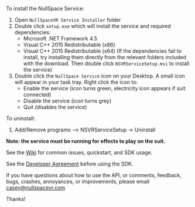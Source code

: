 To install the NullSpace Service:

1. Open `NullSpaceVR Service Installer` folder
2. Double click `setup.exe` which will install the service and required dependencies:
	- Microsoft .NET Framework 4.5 
	- Visual C++ 2015 Redistributable (x86)
	- Visual C++ 2015 Redistributable (x64)
	(If the dependencies fail to install, try installing them directly from the relevant folders included with the download. Then double click `NSVRServiceSetup.msi` to install the service)
3. Double click the `NullSpace Service` icon on your Desktop. A small icon will appear in your task tray. Right click the icon to:
    - Enable the service (icon turns green, electricity icon appears if suit connected)
    - Disable the service (icon turns grey)
    - Quit (disables the service)

To uninstall:

1. Add/Remove programs --> NSVRServiceSetup -> Uninstall

**Note: the service must be running for effects to play on the suit.**

See the [Wiki](https://github.com/NullSpaceVR/NullSpace-Chimera-SDK/wiki) for common issues, quickstart, and SDK usage.

See the [Developer Agreement](http://nullspacevr.com/?wpdmpro=nullspace-developer-agreement) before using the SDK.


If you have questions about how to use the API, or comments, feedback, bugs, crashes, annoyances, or improvements, please email casey@nullspacevr.com

Thanks! 
